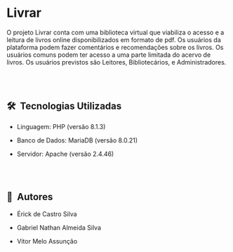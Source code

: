 <h1 align = "left">Livrar</h1>

<p>
O projeto Livrar conta com uma biblioteca virtual que viabiliza o acesso e a leitura de livros online disponibilizados em formato de pdf. Os usuários da plataforma podem fazer comentários e  recomendações sobre os livros. Os usuários comuns podem ter acesso a uma parte limitada do acervo de livros. Os usuários previstos são Leitores, Bibliotecários, e Administradores.
</p>

<br><br>
## 🛠 &nbsp;Tecnologias Utilizadas

- Linguagem: PHP (versão 8.1.3)

- Banco de Dados: MariaDB (versão 8.0.21)

- Servidor: Apache (versão 2.4.46)

<br><br>
## 👨‍ &nbsp;Autores

* Érick de Castro Silva

* Gabriel Nathan Almeida Silva

* Vitor Melo Assunção
